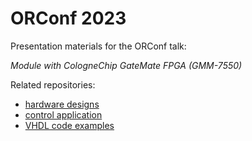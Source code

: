 # ORConf 2023

Presentation materials for the ORConf talk:

 *Module with CologneChip GateMate FPGA (GMM-7550)*

Related repositories:

 * [hardware designs](https://github.com/ak-fau/gmm7550)
 * [control application](https://github.com/ak-fau/gmm7550-examples)
 * [VHDL code examples](https://github.com/ak-fau/gmm7550-control)
